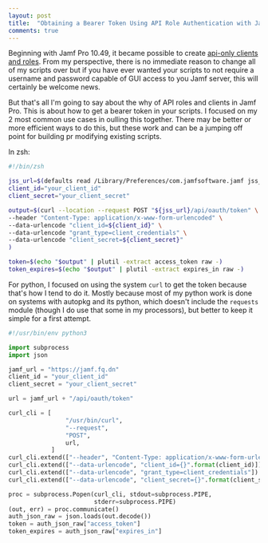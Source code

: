 ```yaml
---
layout: post
title:  "Obtaining a Bearer Token Using API Role Authentication with Jamf"
comments: true
---
```

Beginning with Jamf Pro 10.49, it became possible to create [api-only clients and roles](https://learn.jamf.com/bundle/jamf-pro-documentation-current/page/API_Roles_and_Clients.html). From my perspective, there is no immediate reason to change all of my scripts over but if you have ever wanted your scripts to not require a username and password capable of GUI access to you Jamf server, this will certainly be welcome news.

But that's all I'm going to say about the why of API roles and clients in Jamf Pro. This is about how to get a bearer token in your scripts. I focused on my 2 most common use cases in oulling this together. There may be better or more efficient ways to do this, but these work and can be a jumping off point for building pr modifying existing scripts.

In zsh:
```zsh
#!/bin/zsh

jss_url=$(defaults read /Library/Preferences/com.jamfsoftware.jamf jss_url)
client_id="your_client_id"
client_secret="your_client_secret"

output=$(curl --location --request POST "${jss_url}/api/oauth/token" \
--header "Content-Type: application/x-www-form-urlencoded" \
--data-urlencode "client_id=${client_id}" \
--data-urlencode "grant_type=client_credentials" \
--data-urlencode "client_secret=${client_secret}"
)

token=$(echo "$output" | plutil -extract access_token raw -)
token_expires=$(echo "$output" | plutil -extract expires_in raw -)
```

For python, I focused on using the system `curl` to get the token because that's how I tend to do it. Mostly because most of my python work is done on systems with autopkg and its python, which doesn't include the `requests` module (though I do use that some in my processors), but better to keep it simple for a first attempt.
```python
#!/usr/bin/env python3

import subprocess
import json

jamf_url = "https://jamf.fq.dn"
client_id = "your_client_id"
client_secret = "your_client_secret"

url = jamf_url + "/api/oauth/token"

curl_cli = [
                "/usr/bin/curl",
                "--request",
                "POST",
                url,
            ]
curl_cli.extend(["--header", "Content-Type: application/x-www-form-urlencoded"])
curl_cli.extend(["--data-urlencode", "client_id={}".format(client_id)])
curl_cli.extend(["--data-urlencode", "grant_type=client_credentials"])
curl_cli.extend(["--data-urlencode", "client_secret={}".format(client_secret)])

proc = subprocess.Popen(curl_cli, stdout=subprocess.PIPE,
                        stderr=subprocess.PIPE)
(out, err) = proc.communicate()
auth_json_raw = json.loads(out.decode())
token = auth_json_raw["access_token"]
token_expires = auth_json_raw["expires_in"]
```
